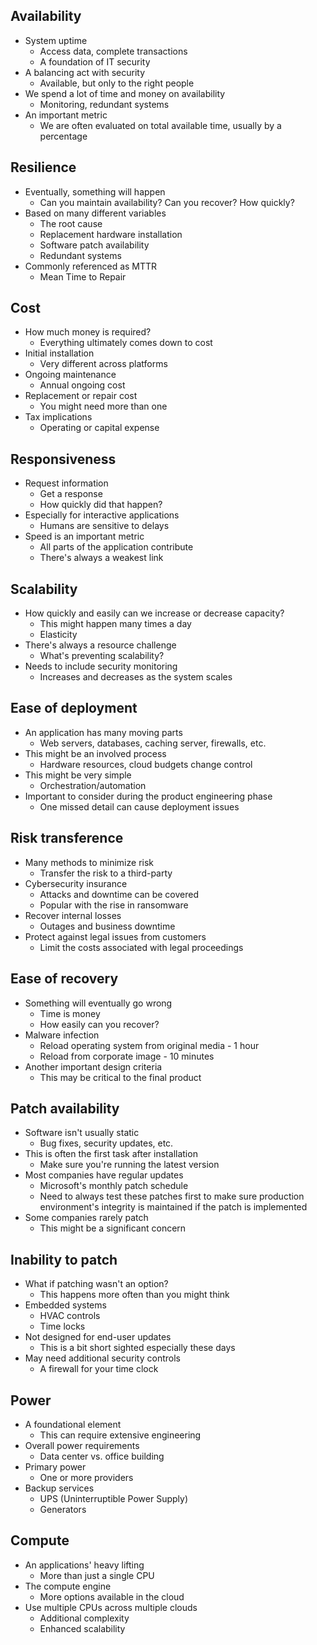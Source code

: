 ## Availability
- System uptime
	- Access data, complete transactions
	- A foundation of IT security
- A balancing act with security
	- Available, but only to the right people
- We spend a lot of time and money on availability
	- Monitoring, redundant systems
- An important metric
	- We are often evaluated on total available time, usually by a percentage
## Resilience
- Eventually, something will happen
	- Can you maintain availability? Can you recover? How quickly?
- Based on many different variables
	- The root cause
	- Replacement hardware installation
	- Software patch availability
	- Redundant systems
- Commonly referenced as MTTR
	- Mean Time to Repair
## Cost
- How much money is required?
	- Everything ultimately comes down to cost
- Initial installation
	- Very different across platforms
- Ongoing maintenance
	- Annual ongoing cost
- Replacement or repair cost
	- You might need more than one
- Tax implications
	- Operating or capital expense
## Responsiveness
- Request information
	- Get a response
	- How quickly did that happen?
- Especially for interactive applications
	- Humans are sensitive to delays
- Speed is an important metric
	- All parts of the application contribute
	- There's always a weakest link
## Scalability
- How quickly and easily can we increase or decrease capacity?
	- This might happen many times a day
	- Elasticity
- There's always a resource challenge
	- What's preventing scalability?
- Needs to include security monitoring
	- Increases and decreases as the system scales
## Ease of deployment
- An application has many moving parts
	- Web servers, databases, caching server, firewalls, etc.
- This might be an involved process
	- Hardware resources, cloud budgets change control
- This might be very simple
	- Orchestration/automation
- Important to consider during the product engineering phase
	- One missed detail can cause deployment issues
## Risk transference
- Many methods to minimize risk
	- Transfer the risk to a third-party
- Cybersecurity insurance
	- Attacks and downtime can be covered
	- Popular with the rise in ransomware
- Recover internal losses
	- Outages and business downtime
- Protect against legal issues from customers
	- Limit the costs associated with legal proceedings
## Ease of recovery
- Something will eventually go wrong
	- Time is money
	- How easily can you recover?
- Malware infection
	- Reload operating system from original media - 1 hour
	- Reload from corporate image - 10 minutes
- Another important design criteria
	- This may be critical to the final product
## Patch availability
- Software isn't usually static
	- Bug fixes, security updates, etc.
- This is often the first task after installation
	- Make sure you're running the latest version
- Most companies have regular updates
	- Microsoft's monthly patch schedule
	- Need to always test these patches first to make sure production environment's integrity is maintained if the patch is implemented
- Some companies rarely patch
	- This might be a significant concern
## Inability to patch
- What if patching wasn't an option?
	- This happens more often than you might think
- Embedded systems
	- HVAC controls
	- Time locks
- Not designed for end-user updates
	- This is a bit short sighted especially these days
- May need additional security controls
	- A firewall for your time clock
## Power
- A foundational element
	- This can require extensive engineering
- Overall power requirements
	- Data center vs. office building
- Primary power
	- One or more providers
- Backup services
	- UPS (Uninterruptible Power Supply)
	- Generators
## Compute
- An applications' heavy lifting
	- More than just a single CPU
- The compute engine
	- More options available in the cloud
- Use multiple CPUs across multiple clouds
	- Additional complexity
	- Enhanced scalability